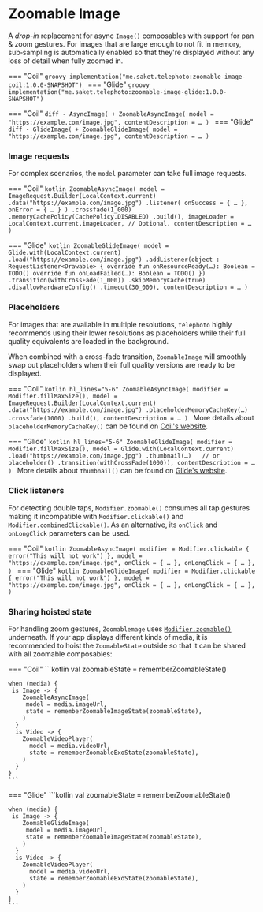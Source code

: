 # Zoomable Image

A _drop-in_ replacement for async `Image()` composables with support for pan & zoom gestures. For images that are large enough to not fit in memory, sub&#8209;sampling is automatically enabled so that they're displayed without any loss of detail when fully zoomed in.

=== "Coil"
    ```groovy
    implementation("me.saket.telephoto:zoomable-image-coil:1.0.0-SNAPSHOT")
    ```
=== "Glide"
    ```groovy
    implementation("me.saket.telephoto:zoomable-image-glide:1.0.0-SNAPSHOT")
    ```
<!-- Invisible separator for tabbed code blocks -->
=== "Coil"
    ```diff
    - AsyncImage(
    + ZoomableAsyncImage(
        model = "https://example.com/image.jpg",
        contentDescription = …
      )
    ```
=== "Glide"
    ```diff
    - GlideImage(
    + ZoomableGlideImage(
        model = "https://example.com/image.jpg",
        contentDescription = …
      )
    ```

### Image requests

For complex scenarios, the `model` parameter can take full image requests. 

=== "Coil"
    ```kotlin
    ZoomableAsyncImage(
      model = ImageRequest.Builder(LocalContext.current)
        .data("https://example.com/image.jpg")
        .listener(
          onSuccess = { … },
          onError = { … }
        )
        .crossfade(1_000)
        .memoryCachePolicy(CachePolicy.DISABLED)
        .build(),
      imageLoader = LocalContext.current.imageLoader, // Optional.
      contentDescription = …
    )
    ```

=== "Glide"
    ```kotlin
    ZoomableGlideImage(
      model = Glide.with(LocalContext.current)
        .load("https://example.com/image.jpg")
        .addListener(object : RequestListener<Drawable> {
          override fun onResourceReady(…): Boolean = TODO()
          override fun onLoadFailed(…): Boolean = TODO()
        })
        .transition(withCrossFade(1_000))
        .skipMemoryCache(true)
        .disallowHardwareConfig()
        .timeout(30_000),
      contentDescription = …
    )
    ```

### Placeholders

For images that are available in multiple resolutions, `telephoto` highly recommends using their lower resolutions as placeholders while their full quality equivalents are loaded in the background. 

When combined with a cross-fade transition, `ZoomableImage` will smoothly swap out placeholders when their full quality versions are ready to be displayed.

=== "Coil"
    ```kotlin hl_lines="5-6"
    ZoomableAsyncImage(
      modifier = Modifier.fillMaxSize(),
      model = ImageRequest.Builder(LocalContext.current)
        .data("https://example.com/image.jpg")
        .placeholderMemoryCacheKey(…)
        .crossfade(1000)
        .build(),
      contentDescription = …
    )
    ```
    More details about `placeholderMemoryCacheKey()` can be found on [Coil's website](https://coil-kt.github.io/coil/recipes/#using-a-memory-cache-key-as-a-placeholder).

=== "Glide"
    ```kotlin hl_lines="5-6"
    ZoomableGlideImage(
      modifier = Modifier.fillMaxSize(),
      model = Glide.with(LocalContext.current)
        .load("https://example.com/image.jpg")
        .thumbnail(…)   // or placeholder()
        .transition(withCrossFade(1000)),
      contentDescription = …
    )
    ```
    More details about `thumbnail()` can be found on [Glide's website](https://bumptech.github.io/glide/doc/options.html#thumbnail-requests).

### Click listeners
For detecting double taps, `Modifier.zoomable()` consumes all tap gestures making it incompatible with `Modifier.clickable()` and `Modifier.combinedClickable()`. As an alternative, its `onClick` and `onLongClick` parameters can be used.

=== "Coil"
    ```kotlin
    ZoomableAsyncImage(
      modifier = Modifier.clickable { error("This will not work") },
      model = "https://example.com/image.jpg",
      onClick = { … },
      onLongClick = { … },
    )
    ```
=== "Glide"
    ```kotlin
    ZoomableGlideImage(
      modifier = Modifier.clickable { error("This will not work") },
      model = "https://example.com/image.jpg",
      onClick = { … },
      onLongClick = { … },
    )
    ```


### Sharing hoisted state

For handling zoom gestures, `Zoomablemage` uses [`Modifier.zoomable()`](../zoomable/index.md) underneath. If your app displays different kinds of media, it is recommended to hoist the `ZoomableState` outside so that it can be shared with all zoomable composables:

=== "Coil"
    ```kotlin
    val zoomableState = rememberZoomableState()

    when (media) {
     is Image -> {
        ZoomableAsyncImage(
         model = media.imageUrl,
         state = rememberZoomableImageState(zoomableState),
        )
      }
      is Video -> {
        ZoomableVideoPlayer(
          model = media.videoUrl,
          state = rememberZoomableExoState(zoomableState),
        )
      }
    }
    ```
=== "Glide"
    ```kotlin
    val zoomableState = rememberZoomableState()

    when (media) {
     is Image -> {
        ZoomableGlideImage(
         model = media.imageUrl,
         state = rememberZoomableImageState(zoomableState),
        )
      }
      is Video -> {
        ZoomableVideoPlayer(
          model = media.videoUrl,
          state = rememberZoomableExoState(zoomableState),
        )
      }
    }
    ```
